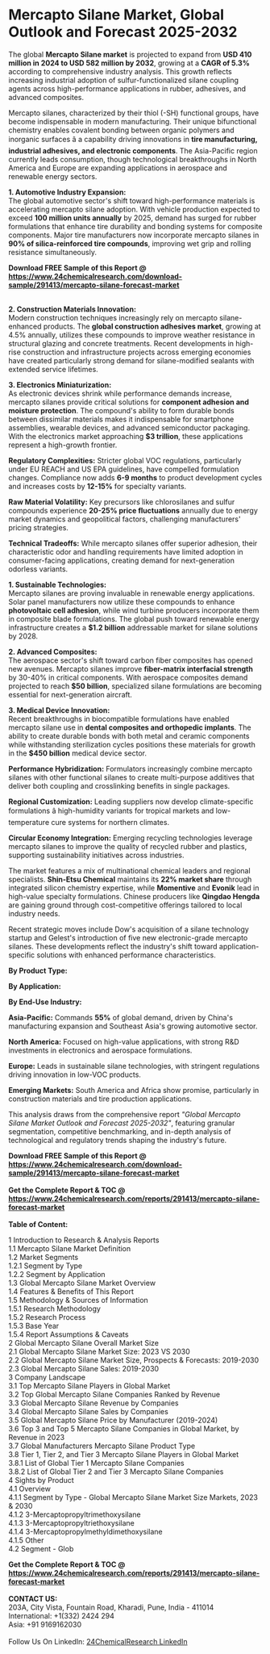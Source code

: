 <h1>Mercapto Silane Market, Global Outlook and Forecast 2025-2032</h1><p>The global <strong>Mercapto Silane market</strong> is projected to expand from <strong>USD 410 million in 2024 to USD 582 million by 2032</strong>, growing at a <strong>CAGR of 5.3%</strong> according to comprehensive industry analysis. This growth reflects increasing industrial adoption of sulfur-functionalized silane coupling agents across high-performance applications in rubber, adhesives, and advanced composites.</p><p>Mercapto silanes, characterized by their thiol (-SH) functional groups, have become indispensable in modern manufacturing. Their unique bifunctional chemistry enables covalent bonding between organic polymers and inorganic surfaces â a capability driving innovations in <strong>tire manufacturing, industrial adhesives, and electronic components</strong>. The Asia-Pacific region currently leads consumption, though technological breakthroughs in North America and Europe are expanding applications in aerospace and renewable energy sectors.</p><p><strong>1. Automotive Industry Expansion:</strong><br>
The global automotive sector's shift toward high-performance materials is accelerating mercapto silane adoption. With vehicle production expected to exceed <strong>100 million units annually</strong> by 2025, demand has surged for rubber formulations that enhance tire durability and bonding systems for composite components. Major tire manufacturers now incorporate mercapto silanes in <strong>90% of silica-reinforced tire compounds</strong>, improving wet grip and rolling resistance simultaneously.</p><div><b>Download FREE Sample of this Report @ 
            <a href="https://www.24chemicalresearch.com/download-sample/291413/mercapto-silane-forecast-market">
            https://www.24chemicalresearch.com/download-sample/291413/mercapto-silane-forecast-market</a></b></div><br><p><strong>2. Construction Materials Innovation:</strong><br>
Modern construction techniques increasingly rely on mercapto silane-enhanced products. The <strong>global construction adhesives market</strong>, growing at 4.5% annually, utilizes these compounds to improve weather resistance in structural glazing and concrete treatments. Recent developments in high-rise construction and infrastructure projects across emerging economies have created particularly strong demand for silane-modified sealants with extended service lifetimes.</p><p><strong>3. Electronics Miniaturization:</strong><br>
As electronic devices shrink while performance demands increase, mercapto silanes provide critical solutions for <strong>component adhesion and moisture protection</strong>. The compound's ability to form durable bonds between dissimilar materials makes it indispensable for smartphone assemblies, wearable devices, and advanced semiconductor packaging. With the electronics market approaching <strong>$3 trillion</strong>, these applications represent a high-growth frontier.</p><p><strong>Regulatory Complexities:</strong> Stricter global VOC regulations, particularly under EU REACH and US EPA guidelines, have compelled formulation changes. Compliance now adds <strong>6-9 months</strong> to product development cycles and increases costs by <strong>12-15%</strong> for specialty variants.</p><p><strong>Raw Material Volatility:</strong> Key precursors like chlorosilanes and sulfur compounds experience <strong>20-25% price fluctuations</strong> annually due to energy market dynamics and geopolitical factors, challenging manufacturers' pricing strategies.</p><p><strong>Technical Tradeoffs:</strong> While mercapto silanes offer superior adhesion, their characteristic odor and handling requirements have limited adoption in consumer-facing applications, creating demand for next-generation odorless variants.</p><p><strong>1. Sustainable Technologies:</strong><br>
Mercapto silanes are proving invaluable in renewable energy applications. Solar panel manufacturers now utilize these compounds to enhance <strong>photovoltaic cell adhesion</strong>, while wind turbine producers incorporate them in composite blade formulations. The global push toward renewable energy infrastructure creates a <strong>$1.2 billion</strong> addressable market for silane solutions by 2028.</p><p><strong>2. Advanced Composites:</strong><br>
The aerospace sector's shift toward carbon fiber composites has opened new avenues. Mercapto silanes improve <strong>fiber-matrix interfacial strength</strong> by 30-40% in critical components. With aerospace composites demand projected to reach <strong>$50 billion</strong>, specialized silane formulations are becoming essential for next-generation aircraft.</p><p><strong>3. Medical Device Innovation:</strong><br>
Recent breakthroughs in biocompatible formulations have enabled mercapto silane use in <strong>dental composites and orthopedic implants</strong>. The ability to create durable bonds with both metal and ceramic components while withstanding sterilization cycles positions these materials for growth in the <strong>$450 billion</strong> medical device sector.</p><p><strong>Performance Hybridization:</strong> Formulators increasingly combine mercapto silanes with other functional silanes to create multi-purpose additives that deliver both coupling and crosslinking benefits in single packages.</p><p><strong>Regional Customization:</strong> Leading suppliers now develop climate-specific formulations â high-humidity variants for tropical markets and low-temperature cure systems for northern climates.</p><p><strong>Circular Economy Integration:</strong> Emerging recycling technologies leverage mercapto silanes to improve the quality of recycled rubber and plastics, supporting sustainability initiatives across industries.</p><p>The market features a mix of multinational chemical leaders and regional specialists. <strong>Shin-Etsu Chemical</strong> maintains its <strong>22% market share</strong> through integrated silicon chemistry expertise, while <strong>Momentive</strong> and <strong>Evonik</strong> lead in high-value specialty formulations. Chinese producers like <strong>Qingdao Hengda</strong> are gaining ground through cost-competitive offerings tailored to local industry needs.</p><p>Recent strategic moves include Dow's acquisition of a silane technology startup and Gelest's introduction of five new electronic-grade mercapto silanes. These developments reflect the industry's shift toward application-specific solutions with enhanced performance characteristics.</p><p><strong>By Product Type:</strong></p><p><strong>By Application:</strong></p><p><strong>By End-Use Industry:</strong></p><p><strong>Asia-Pacific:</strong> Commands <strong>55%</strong> of global demand, driven by China's manufacturing expansion and Southeast Asia's growing automotive sector.</p><p><strong>North America:</strong> Focused on high-value applications, with strong R&amp;D investments in electronics and aerospace formulations.</p><p><strong>Europe:</strong> Leads in sustainable silane technologies, with stringent regulations driving innovation in low-VOC products.</p><p><strong>Emerging Markets:</strong> South America and Africa show promise, particularly in construction materials and tire production applications.</p><p>This analysis draws from the comprehensive report <em>"Global Mercapto Silane Market Outlook and Forecast 2025-2032"</em>, featuring granular segmentation, competitive benchmarking, and in-depth analysis of technological and regulatory trends shaping the industry's future.</p><div><b>Download FREE Sample of this Report @ 
            <a href="https://www.24chemicalresearch.com/download-sample/291413/mercapto-silane-forecast-market">
            https://www.24chemicalresearch.com/download-sample/291413/mercapto-silane-forecast-market</a></b></div><br><div><b>Get the Complete Report & TOC @ 
            <a href="https://www.24chemicalresearch.com/reports/291413/mercapto-silane-forecast-market">
            https://www.24chemicalresearch.com/reports/291413/mercapto-silane-forecast-market</a></b></div><br>
            <b>Table of Content:</b><p>1 Introduction to Research & Analysis Reports<br />
 1.1 Mercapto Silane Market Definition<br />
 1.2 Market Segments<br />
 1.2.1 Segment by Type<br />
 1.2.2 Segment by Application<br />
 1.3 Global Mercapto Silane Market Overview<br />
 1.4 Features & Benefits of This Report<br />
 1.5 Methodology & Sources of Information<br />
 1.5.1 Research Methodology<br />
 1.5.2 Research Process<br />
 1.5.3 Base Year<br />
 1.5.4 Report Assumptions & Caveats<br />
2 Global Mercapto Silane Overall Market Size<br />
 2.1 Global Mercapto Silane Market Size: 2023 VS 2030<br />
 2.2 Global Mercapto Silane Market Size, Prospects & Forecasts: 2019-2030<br />
 2.3 Global Mercapto Silane Sales: 2019-2030<br />
3 Company Landscape<br />
 3.1 Top Mercapto Silane Players in Global Market<br />
 3.2 Top Global Mercapto Silane Companies Ranked by Revenue<br />
 3.3 Global Mercapto Silane Revenue by Companies<br />
 3.4 Global Mercapto Silane Sales by Companies<br />
 3.5 Global Mercapto Silane Price by Manufacturer (2019-2024)<br />
 3.6 Top 3 and Top 5 Mercapto Silane Companies in Global Market, by Revenue in 2023<br />
 3.7 Global Manufacturers Mercapto Silane Product Type<br />
 3.8 Tier 1, Tier 2, and Tier 3 Mercapto Silane Players in Global Market<br />
 3.8.1 List of Global Tier 1 Mercapto Silane Companies<br />
 3.8.2 List of Global Tier 2 and Tier 3 Mercapto Silane Companies<br />
4 Sights by Product<br />
 4.1 Overview<br />
 4.1.1 Segment by Type - Global Mercapto Silane Market Size Markets, 2023 & 2030<br />
 4.1.2 3-Mercaptopropyltrimethoxysilane<br />
 4.1.3 3-Mercaptopropyltriethoxysilane<br />
 4.1.4 3-Mercaptopropylmethyldimethoxysilane<br />
 4.1.5 Other<br />
 4.2 Segment - Glob</p><div><b>Get the Complete Report & TOC @ 
            <a href="https://www.24chemicalresearch.com/reports/291413/mercapto-silane-forecast-market">
            https://www.24chemicalresearch.com/reports/291413/mercapto-silane-forecast-market</a></b></div><br><b>CONTACT US:</b><br>
            203A, City Vista, Fountain Road, Kharadi, Pune, India - 411014<br>
            International: +1(332) 2424 294<br>
            Asia: +91 9169162030 <br><br>
            Follow Us On LinkedIn: <a href="https://www.linkedin.com/company/24chemicalresearch/">24ChemicalResearch LinkedIn</a>
